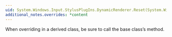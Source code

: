 ```yaml
---
uid: System.Windows.Input.StylusPlugIns.DynamicRenderer.Reset(System.Windows.Input.StylusDevice,System.Windows.Input.StylusPointCollection)
additional_notes.overrides: *content
---
```


<p>When overriding <xref href="System.Windows.Input.StylusPlugIns.DynamicRenderer.Reset(System.Windows.Input.StylusDevice,System.Windows.Input.StylusPointCollection)"></xref> in a derived class, be sure to call the base class’s <xref href="System.Windows.Input.StylusPlugIns.DynamicRenderer.Reset(System.Windows.Input.StylusDevice,System.Windows.Input.StylusPointCollection)"></xref> method.</p>


